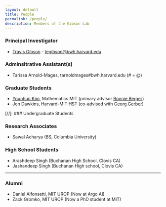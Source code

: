 ```yaml
---
layout: default
title: People
permalink: /people/
description: Members of the Gibson Lab
---
```


### Principal Investigator
- [Travis Gibson](/travisgibson/) - <a href="mailto:tegibson@bwh.harvard.edu" style="display: inline-block"><i class="fa fa-envelope-o"></i> tegibson@bwh.harvard.edu</a>


### Adminsitrative Assistant(s)
- Tarissa Arnold-Mages, tarnoldmages#bwh.harvard.edu (# = @)

### Graduate Students
- [Younhun Kim](http://www-math.mit.edu/~younhun/), Mathematics MIT (primary advisor [Bonnie Berger](https://people.csail.mit.edu/bab/))
- Jen Dawkins, Harvard-MIT HST (co-advised with [Georg Gerber](https://gerber.bwh.harvard.edu/))

[//]: ### Undergraduate Students


### Research Associates
- Sawal Acharya (BS, Columbia University)

### High School Students
- Arashdeep Singh (Buchanan High School, Clovis CA)
- Jashandeep Singh (Buchanan High school, Clovis CA)

---

### Alumni
- Daniel Alfonsetti,  MIT UROP (Now at Argo AI)
- Zack Gromko, MIT UROP (Now a PhD student at MIT)

